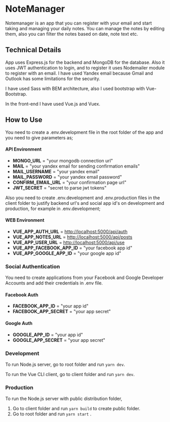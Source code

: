 # NoteManager

Notemanager is an app that you can register with your email
and start taking and managing your daily notes.
You can manage the notes by editing them, also you can filter
the notes based on date, note text etc.

## Technical Details

App uses Express.js for the backend and MongoDB for the database.
Also it uses JWT authentication to login, and to register
it uses Nodemailer module to register with an email. I have used
Yandex email because Gmail and Outlook has some limitations for
the security.

I have used Sass with BEM architecture, also I used bootstrap with Vue-Bootstrap.

In the front-end I have used Vue.js and Vuex.

## How to Use

You need to create a .env.development file in the root folder of the app and you need to
give parameters as;

#### API Environment

* **MONGO_URL**         = "your mongodb connection url"
* **MAIL**              = "your yandex email for sending confirmation emails"
* **MAIL_USERNAME**     = "your yandex email"
* **MAIL_PASSWORD**     = "your yandex email password"
* **CONFIRM_EMAIL_URL** = "your confirmation page url"
* **JWT_SECRET**        = "secret to parse jwt tokens"

Also you need to create .env.development and .env.production files in the client folder to justify backend url's and social app id's on development and production, for example in .env.development;

#### WEB Environment

* **VUE_APP_AUTH_URL**        = <http://localhost:5000/api/auth>
* **VUE_APP_NOTES_URL**       = <http://localhost:5000/api/posts>
* **VUE_APP_USER_URL**        = <http://localhost:5000/api/use>
* **VUE_APP_FACEBOOK_APP_ID** = "your facebook app id"
* **VUE_APP_GOOGLE_APP_ID**   = "your google app id"

### Social Authentication

You need to create applications from your Facebook and Google Developer Accounts and add
their credentials in .env file.

#### Facebook Auth

* **FACEBOOK_APP_ID**     = "your app id"
* **FACEBOOK_APP_SECRET** = "your app secret"

#### Google Auth

* **GOOGLE_APP_ID**     = "your app id"
* **GOOGLE_APP_SECRET** = "your app secret"

### Development

To run Node.js server, go to root folder and run `yarn dev`.

To run the Vue CLI client, go to client folder and run `yarn dev`.

### Production

To run the Node.js server with public distribution folder,

1. Go to client folder and run `yarn build` to create public folder.
2. Go to root folder and run `yarn start` .
